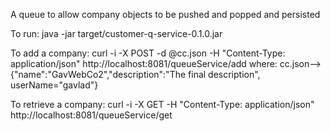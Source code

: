 A queue to allow company objects to be pushed and popped and persisted

To run:
java -jar target/customer-q-service-0.1.0.jar

To add a company:
curl -i -X POST -d @cc.json -H "Content-Type: application/json" http://localhost:8081/queueService/add
where:
cc.json--> {"name":"GavWebCo2","description":"The final description", userName="gavlad"}

To retrieve a company:
curl -i -X GET -H "Content-Type: application/json" http://localhost:8081/queueService/get
